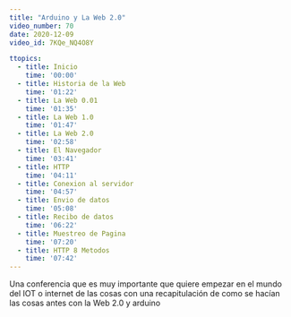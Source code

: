 ```yaml
---
title: "Arduino y La Web 2.0"
video_number: 70
date: 2020-12-09
video_id: 7KQe_NQ4O8Y

ttopics:
  - title: Inicio
    time: '00:00'
  - title: Historia de la Web
    time: '01:22'
  - title: La Web 0.01
    time: '01:35'
  - title: La Web 1.0
    time: '01:47'
  - title: La Web 2.0
    time: '02:58'
  - title: El Navegador
    time: '03:41'
  - title: HTTP
    time: '04:11'
  - title: Conexion al servidor
    time: '04:57'
  - title: Envio de datos
    time: '05:08'
  - title: Recibo de datos
    time: '06:22'
  - title: Muestreo de Pagina
    time: '07:20'
  - title: HTTP 8 Metodos
    time: '07:42'
---
```


Una conferencia que es muy importante que quiere empezar en el mundo del IOT o internet de las cosas con una recapitulación de como se hacían las cosas antes con la Web 2.0 y arduino

